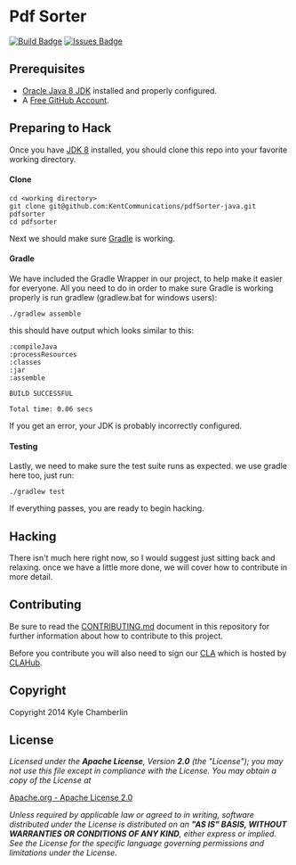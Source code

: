 Pdf Sorter
==========

[![Build Badge](https://img.shields.io/travis/KentCommunications/pdfSorter-java/master.svg?style=flat)](https://travis-ci.org/KentCommunications/pdfSorter-java)
[![Issues Badge](https://img.shields.io/github/issues/KentCommunications/pdfSorter-java.svg?style=flat)](https://waffle.io/kentcommunications/pdfsorter-java)

Prerequisites
-------------

  - [Oracle Java 8 JDK](http://www.oracle.com/technetwork/java/javase/downloads/jdk8-downloads-2133151.html)
  installed and properly configured.
  - A [Free GitHub Account](https://github.com/signup/free).

Preparing to Hack
-----------------

Once you have [JDK 8](http://www.oracle.com/technetwork/java/javase/overview/index.html) installed,
you should clone this repo into your favorite working directory.

#### Clone

    cd <working directory>
    git clone git@github.com:KentCommunications/pdfSorter-java.git pdfsorter
    cd pdfsorter

Next we should make sure [Gradle](http://www.gradle.org/) is working.

#### Gradle

We have included the Gradle Wrapper in our project, to help make it easier for everyone.
All you need to do in order to make sure Gradle is working properly is run gradlew (gradlew.bat for windows users):

    ./gradlew assemble

this should have output which looks similar to this:

    :compileJava
    :processResources
    :classes
    :jar
    :assemble

    BUILD SUCCESSFUL

    Total time: 0.06 secs

If you get an error, your JDK is probably incorrectly configured.

#### Testing

Lastly, we need to make sure the test suite runs as expected. we use gradle here too, just run:

    ./gradlew test

If everything passes, you are ready to begin hacking.

Hacking
-------

There isn't much here right now, so I would suggest just sitting back and relaxing.
once we have a little more done, we will cover how to contribute in more detail.

Contributing
------------

Be sure to read the [CONTRIBUTING.md](https://github.com/KentCommunications/pdfSorter-java/blob/master/CONTRIBUTING.md)
document in this repository for further information about how to contribute to this project.

Before you contribute you will also need to sign our [CLA](https://github.com/KentCommunications/pdfSorter-java/blob/master/CLA.md)
which is hosted by [CLAHub](https://www.clahub.com/).

Copyright
---------

Copyright 2014 Kyle Chamberlin

License
-------

*Licensed under the __Apache License__, Version __2.0__ (the "License");
you may not use this file except in compliance with the License.
You may obtain a copy of the License at*

[Apache.org - Apache License 2.0](http://www.apache.org/licenses/LICENSE-2.0)

*Unless required by applicable law or agreed to in writing, software
distributed under the License is distributed on an __"AS IS" BASIS,
WITHOUT WARRANTIES OR CONDITIONS OF ANY KIND__, either express or implied.
See the License for the specific language governing permissions and
limitations under the License.*